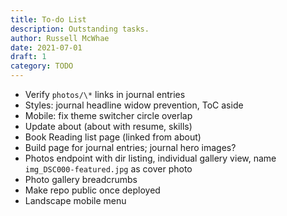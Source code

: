 ```yaml
---
title: To-do List
description: Outstanding tasks.
author: Russell McWhae
date: 2021-07-01
draft: 1
category: TODO
---
```


-   Verify `photos/\*` links in journal entries
-   Styles: journal headline widow prevention, ToC aside
-   Mobile: fix theme switcher circle overlap
-   Update about (about with resume, skills)
-   Book Reading list page (linked from about)
-   Build <category> page for journal entries; journal hero images?
-   Photos endpoint with dir listing, individual gallery view, name `img_DSC000-featured.jpg` as cover photo
-   Photo gallery breadcrumbs
-   Make repo public once deployed
-   Landscape mobile menu

